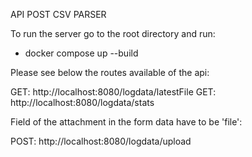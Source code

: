 API POST CSV PARSER

To run the server go to the root directory and run:

- docker compose up --build

Please see below the routes available of the api:

GET: http://localhost:8080/logdata/latestFile
GET: http://localhost:8080/logdata/stats

Field of the attachment in the form data have to be 'file':

POST: http://localhost:8080/logdata/upload
